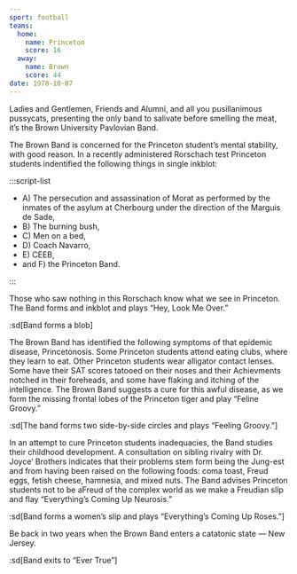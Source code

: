 ```yaml
---
sport: football
teams:
  home:
    name: Princeton
    score: 16
  away:
    name: Brown
    score: 44
date: 1978-10-07
---
```


Ladies and Gentlemen, Friends and Alumni, and all you pusillanimous pussycats, presenting the only band to salivate before smelling the meat, it’s the Brown University Pavlovian Band.

The Brown Band is concerned for the Princeton student’s mental stability, with good reason. In a recently administered Rorschach test Princeton students indentified the following things in single inkblot:

:::script-list

- A) The persecution and assassination of Morat as performed by the inmates of the asylum at Cherbourg under the direction of the Marguis de Sade,
- B) The burning bush,
- C) Men on a bed,
- D) Coach Navarro,
- E) CEEB,
- and F) the Princeton Band.

:::

Those who saw nothing in this Rorschach know what we see in Princeton. The Band forms and inkblot and plays “Hey, Look Me Over.”

:sd[Band forms a blob]

The Brown Band has identified the following symptoms of that epidemic disease, Princetonosis. Some Princeton students attend eating clubs, where they learn to eat. Other Princeton students wear alligator contact lenses. Some have their SAT scores tatooed on their noses and their Achievments notched in their foreheads, and some have flaking and itching of the intelligence. The Brown Band suggests a cure for this awful disease, as we form the missing frontal lobes of the Princeton tiger and play “Feline Groovy.”

:sd[The band forms two side-by-side circles and plays “Feeling Groovy.”]

In an attempt to cure Princeton students inadequacies, the Band studies their childhood development. A consultation on sibling rivalry with Dr. Joyce’ Brothers indicates that their problems stem form being the Jung-est and from having been raised on the following foods: coma toast, Freud eggs, fetish cheese, hamnesia, and mixed nuts. The Band advises Princeton students not to be aFreud of the complex world as we make a Freudian slip and flay “Everything’s Coming Up Neurosis.”

:sd[Band forms a women’s slip and plays “Everything’s Coming Up Roses.”]

Be back in two years when the Brown Band enters a catatonic state — New Jersey.

:sd[Band exits to “Ever True”]
